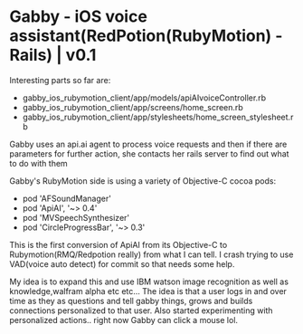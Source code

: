 # Gabby - iOS voice assistant(RedPotion(RubyMotion) - Rails) | v0.1

<p>Interesting parts so far are:</p>
<ul>
<li>gabby_ios_rubymotion_client/app/models/apiAIvoiceController.rb</li>
<li>gabby_ios_rubymotion_client/app/screens/home_screen.rb</li>
<li>gabby_ios_rubymotion_client/app/stylesheets/home_screen_stylesheet.rb</li>
</ul>

<p>Gabby uses an api.ai agent to process voice requests and then if there
are parameters for further action, she contacts her rails server to
find out what to do with them</p>

<p>Gabby's RubyMotion side is using a variety of Objective-C cocoa pods:</p>
<ul>
<li>pod 'AFSoundManager'</li>
<li>pod 'ApiAI', '~> 0.4'</li>
<li>pod 'MVSpeechSynthesizer'</li>
<li>pod 'CircleProgressBar', '~> 0.3'</li>
</ul>
This is the first conversion of ApiAI from its Objective-C to Rubymotion(RMQ/Redpotion really) from
what I can tell. I crash trying to use VAD(voice auto detect) for commit so
that needs some help.

<p>My idea is to expand this and use IBM watson image recognition as well
as knowledge,walfram alpha etc etc... The idea is that a user logs
in and over time as they as questions and tell gabby things, grows and builds
connections personalized to that user. Also started experimenting with
personalized actions.. right now Gabby can click a mouse lol.</p>
